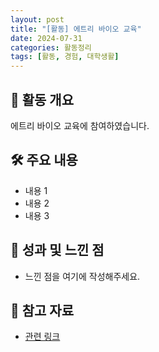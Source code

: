 ```yaml
---
layout: post
title: "[활동] 에트리 바이오 교육"
date: 2024-07-31
categories: 활동정리
tags: [활동, 경험, 대학생활]
---
```


## 📌 활동 개요
에트리 바이오 교육에 참여하였습니다.

## 🛠 주요 내용
- 내용 1
- 내용 2
- 내용 3

## 🎯 성과 및 느낀 점
- 느낀 점을 여기에 작성해주세요.

## 🔗 참고 자료
- [관련 링크](#)
